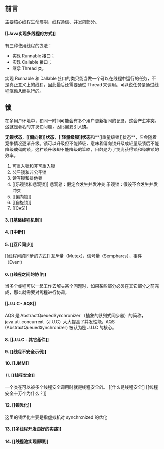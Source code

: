 ## 前言
主要核心线程生命周期、线程通信、并发包部分。
####  [[Java实现多线程的方式]]
有三种使用线程的方法：
- 实现 Runnable 接口；
- 实现 Callable 接口；
- 继承 Thread 类。

实现 Runnable 和 Callable 接口的类只能当做一个可以在线程中运行的任务，不是真正意义上的线程，因此最后还需要通过 Thread 来调用。可以说任务是通过线程驱动从而执行的。



## 锁
在多用户环境中，在同一时间可能会有多个用户更新相同的记录，这会产生冲突。这就是著名的并发性问题，因此需要引入**锁**。

**无锁状态**，**[[偏向锁]]状态**，**[[轻量级锁]]状态**和**[[重量级锁]]状态**，它会随着竞争情况逐渐升级。锁可以升级但不能降级，意味着偏向锁升级成轻量级锁后不能降级成偏向锁。这种锁升级却不能降级的策略，目的是为了提高获得锁和释放锁的效率。
1. 可重入锁和非可重入锁
2. 公平锁和非公平锁
3. 读写锁和排他锁
4. [[乐观锁和悲观锁]]
 悲观锁：假定会发生并发冲突
 乐观锁：假设不会发生并发冲突
5. [[偏向锁]]
6. [[自旋锁]]
7. [[CAS]]

#### 3. [[基础线程机制]]

#### 4. [[中断]]

#### 5. [[互斥同步]]
[[线程间的同步的方式]]
互斥量（Mutex），信号量（Semphares），事件（Event）

#### 6. [[线程之间的协作]]

当多个线程可以一起工作去解决某个问题时，如果某些部分必须在其它部分之前完成，那么就需要对线程进行协调。

####  [[J.U.C - AQS]]
AQS 是  AbstractQueuedSynchronizer （抽象的队列式同步器）的简称，java.util.concurrent（J.U.C）大大提高了并发性能，AQS (AbstractQueuedSynchronizer) 被认为是 J.U.C 的核心。


#### 8. [[J.U.C - 其它组件]]

#### 9. [[线程不安全示例]]

#### 10. [[JMM]]


#### 11. [[线程安全]]
一个类在可以被多个线程安全调用时就是线程安全的。
[[什么是线程安全]]
[[线程安全十万个为什么？]]
#### 12. [[锁优化]]
这里的锁优化主要是指虚拟机对 synchronized 的优化

#### 13. [[多线程开发良好的实践]]
#### 14. [[线程池实现原理]]

